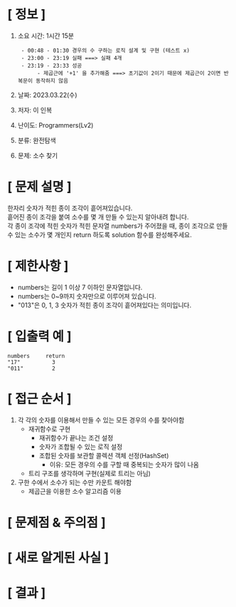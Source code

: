 # **[ 정보 ]**
1. 소요 시간: 1시간 15분
    
        - 00:48 - 01:30 경우의 수 구하는 로직 설계 및 구현 (테스트 x)
        - 23:00 - 23:19 실패 ===> 실패 4개
        - 23:19 - 23:33 성공
             - 제곱근에 '+1' 을 추가해줌 ===> 초기값이 2이기 때문에 제곱근이 2이면 반복문이 동작하지 않음
2. 날짜: 2023.03.22(수)
3. 저자: 이 인복
4. 난이도: Programmers(Lv2)
5. 분류: 완전탐색   
6. 문제: 소수 찾기

# **[ 문제 설명 ]**
한자리 숫자가 적힌 종이 조각이 흩어져있습니다.  
흩어진 종이 조각을 붙여 소수를 몇 개 만들 수 있는지 알아내려 합니다.   
각 종이 조각에 적힌 숫자가 적힌 문자열 numbers가 주어졌을 때, 종이 조각으로 만들 수 있는 소수가 몇 개인지 return 하도록 solution 함수를 완성해주세요.

# **[ 제한사항 ]**
- numbers는 길이 1 이상 7 이하인 문자열입니다.
- numbers는 0~9까지 숫자만으로 이루어져 있습니다.
- "013"은 0, 1, 3 숫자가 적힌 종이 조각이 흩어져있다는 의미입니다.

# **[ 입출력 예 ]**
    numbers	    return
    "17"	      3
    "011"	      2   

# **[ 접근 순서 ]**
1. 각 각의 숫자를 이용해서 만들 수 있는 모든 경우의 수를 찾아야함
    - 재귀함수로 구현
        - 재귀함수가 끝나는 조건 설정
        - 숫자가 조합될 수 있는 로직 설정
        - 조합된 숫자를 보관할 콜렉션 객체 선정(HashSet)
            - 이유: 모든 경우의 수를 구할 때 중복되는 숫자가 많이 나옴
    - 트리 구조를 생각하며 구현(실제로 트리는 아님)
2. 구한 수에서 소수가 되는 수만 카운트 해야함
    - 제곱근을 이용한 소수 알고리즘 이용

# **[ 문제점 & 주의점 ]**

# **[ 새로 알게된 사실 ]**

# **[ 결과 ]**